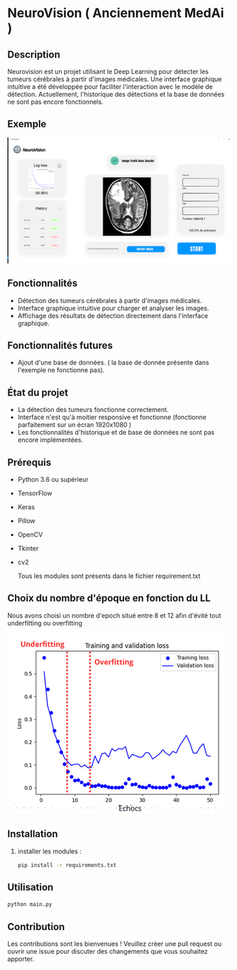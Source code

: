 # NeuroVision ( Anciennement MedAi )
## Description

Neurovision est un projet utilisant le Deep Learning pour détecter les tumeurs cérébrales à partir d'images médicales. Une interface graphique intuitive a été développée pour faciliter l'interaction avec le modèle de détection. Actuellement, l'historique des détections et la base de données ne sont pas encore fonctionnels.

## Exemple

![Brain Tumor Detection](readme/interface.png)

## Fonctionnalités

- Détection des tumeurs cérébrales à partir d'images médicales.
- Interface graphique intuitive pour charger et analyser les images.
- Affichage des résultats de détection directement dans l'interface graphique.

## Fonctionnalités futures

 - Ajout d'une base de données. ( la base de donnée présente dans l'exemple ne fonctionne pas).

## État du projet

- La détection des tumeurs fonctionne correctement.
- Interface n'est qu'à moitier responsive et fonctionne (fonctionne parfaitement sur un écran 1920x1080 ) 
- Les fonctionnalités d'historique et de base de données ne sont pas encore implémentées.

## Prérequis

- Python 3.6 ou supérieur
- TensorFlow
- Keras
- Pillow
- OpenCV
- Tkinter
- cv2

  Tous les modules sont présents dans le fichier requirement.txt

## Choix du nombre d'époque en fonction du LL

Nous avons choisi un nombre d'epoch situé entre 8 et 12 afin d'évité tout underfitting ou overfitting

![Brain Tumor Detection](readme/sweetpoint.png)

## Installation

1. installer les modules :
   ```bash
   pip install -r requirements.txt
   ```


## Utilisation 

```bash
python main.py
```

## Contribution 
Les contributions sont les bienvenues ! Veuillez créer une pull request ou ouvrir une issue pour discuter des changements que vous souhaitez apporter.
